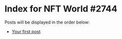 # Index for NFT World #2744
Posts will be displayed in the order below:

- [Your first post](./001-first.md)

